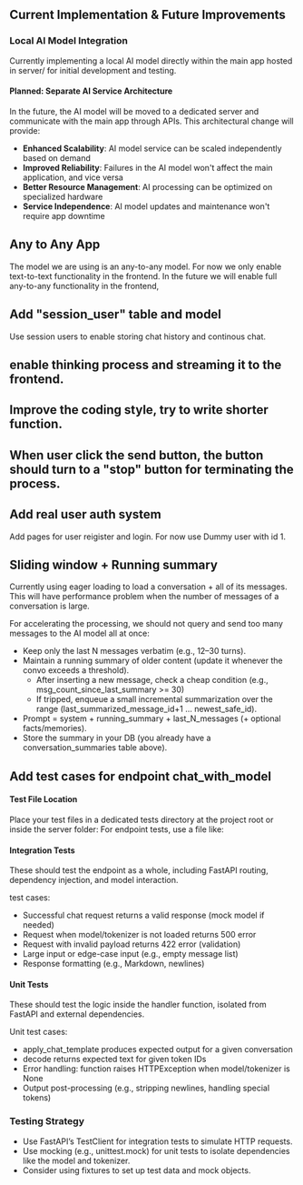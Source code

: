 ## Current Implementation & Future Improvements

### Local AI Model Integration

Currently implementing a local AI model directly within the main app hosted in server/ for initial development and testing.

#### Planned: Separate AI Service Architecture

In the future, the AI model will be moved to a dedicated server and communicate with the main app through APIs. This architectural change will provide:

- **Enhanced Scalability**: AI model service can be scaled independently based on demand
- **Improved Reliability**: Failures in the AI model won't affect the main application, and vice versa
- **Better Resource Management**: AI processing can be optimized on specialized hardware
- **Service Independence**: AI model updates and maintenance won't require app downtime

## Any to Any App

The model we are using is an any-to-any model. For now we only enable text-to-text functionality in the frontend. In the future we will enable full any-to-any functionality in the frontend,

## Add "session_user" table and model

Use session users to enable storing chat history and continous chat.

## enable thinking process and streaming it to the frontend.

## Improve the coding style, try to write shorter function.

## When user click the send button, the button should turn to a "stop" button for terminating the process.

## Add real user auth system

Add pages for user reigister and login. For now use Dummy user with id 1.

## Sliding window + Running summary

Currently using eager loading to load a conversation + all of its messages. This will have performance problem when the number of messages of a conversation is large.

For accelerating the processing, we should not query and send too many messages to the AI model all at once:

- Keep only the last N messages verbatim (e.g., 12–30 turns).
- Maintain a running summary of older content (update it whenever the convo exceeds a threshold).
  - After inserting a new message, check a cheap condition (e.g., msg_count_since_last_summary >= 30)
  - If tripped, enqueue a small incremental summarization over the range (last_summarized_message_id+1 … newest_safe_id).
- Prompt = system + running_summary + last_N_messages (+ optional facts/memories).
- Store the summary in your DB (you already have a conversation_summaries table above).

## Add test cases for endpoint chat_with_model

#### Test File Location

Place your test files in a dedicated tests directory at the project root or inside the server folder:
For endpoint tests, use a file like:

#### Integration Tests

These should test the endpoint as a whole, including FastAPI routing, dependency injection, and model interaction.

test cases:

- Successful chat request returns a valid response (mock model if needed)
- Request when model/tokenizer is not loaded returns 500 error
- Request with invalid payload returns 422 error (validation)
- Large input or edge-case input (e.g., empty message list)
- Response formatting (e.g., Markdown, newlines)

#### Unit Tests

These should test the logic inside the handler function, isolated from FastAPI and external dependencies.

Unit test cases:

- apply_chat_template produces expected output for a given conversation
- decode returns expected text for given token IDs
- Error handling: function raises HTTPException when model/tokenizer is None
- Output post-processing (e.g., stripping newlines, handling special tokens)

### Testing Strategy

- Use FastAPI’s TestClient for integration tests to simulate HTTP requests.
- Use mocking (e.g., unittest.mock) for unit tests to isolate dependencies like the model and tokenizer.
- Consider using fixtures to set up test data and mock objects.
